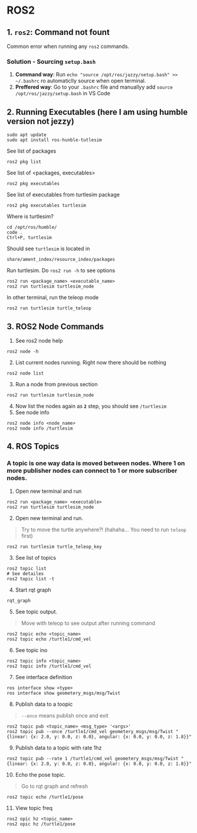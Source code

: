 # ROS2

## 1. `ros2`: Command not fount
Common error when running any `ros2` commands.

### Solution - Sourcing `setup.bash`
1. **Command way**: Run `echo "source /opt/ros/jazzy/setup.bash" >> ~/.bashrc` ro automaticlly source when open terminal.
2. **Preffered way**: Go to your `.bashrc` file and manuallyy add `source /opt/ros/jazzy/setup.bash` in VS Code

## 2. Running Executables (here I am using humble version not jezzy)
```
sudo apt update
sudo apt install ros-hunble-tutlesim
```
See list of packages
```
ros2 pkg list
```
See list of <packages, executables>
```
ros2 pkg executables
```
See list of executables from turtlesim package
```
ros2 pkg executables turtlesim
```
Where is turtlesim?
```
cd /opt/ros/humble/
code .
Ctrl+P, turtlesim
```
Should see `turtlesim` is located in
```
share/ament_index/resource_index/packages
```
Run turtlesim. Do `ros2 run -h` to see options

```
ros2 run <package_name> <executable_name>
ros2 run turtlesim turtlesim_node
```
In other terminal, run the teleop mode
```
ros2 run turtlesim turtle_teleop
```

## 3. ROS2 Node Commands
1. See ros2 node help
```
ros2 node -h
```
2. List current nodes running. Right now there should be nothing
```
ros2 node list
```
3. Run a node from previous section
```
ros2 run turtlesim turtlesim_node
```
4. Now list the nodes again as **`2`** step, you should see `/turtlesim`
5. See node info
```
ros2 node info <node_name>
ros2 node info /turtlesim
```

## 4. ROS Topics
### A topic is one way data is moved between nodes. Where 1 on more publisher nodes can connect to 1 or more subscriber nodes.
1. Open new terminal and run
```
ros2 run <package_name> <executable>
ros2 run turtlesim turtlesim_node
```
2. Open new terminal and run. 
> Try to move the turtle anywhere?! (hahaha... You need to run `teleop` first)
```
ros2 run turtlesim turtle_teleop_key
```
3. See list of topics
```
ros2 topic list
# See detailes
ros2 topic list -t
```
4. Start rqt graph
```
rqt_graph
```
5. See topic output.
> Move with teleop to see output after running command
```
ros2 topic echo <topic_name>
ros2 topic echo /turtle1/cmd_vel
```
6. See topic ino
```
ros2 topic info <topic_name>
ros2 topic info /turtle1/cmd_vel
```
7. See interface definition
```
ros interface show <type>
ros interface show geometery_msgs/msg/Twist
```
8. Publish data to a toopic
> `--once` means publish once and exit
```
ros2 topic pub <topic_name> <msg_type> '<args>'
ros2 topic pub --once /turtle1/cmd_vel geometery_msgs/msg/Twist "{linear: {x: 2.0, y: 0.0, z: 0.0}, angular: {x: 0.0, y: 0.0, z: 1.8}}"
```
9. Publish data to a topic with rate 1hz
```
ros2 topic pub --rate 1 /turtle1/cmd_vel geometery_msgs/msg/Twist "{linear: {x: 2.0, y: 0.0, z: 0.0}, angular: {x: 0.0, y: 0.0, z: 1.8}}"
```
10. Echo the pose topic.
> Go to rqt graph and refresh
```
ros2 topic echo /turtle1/pose
```
11. View topic freq
```
ros2 opic hz <topic_name>
ros2 opic hz /turtle1/pose
```








